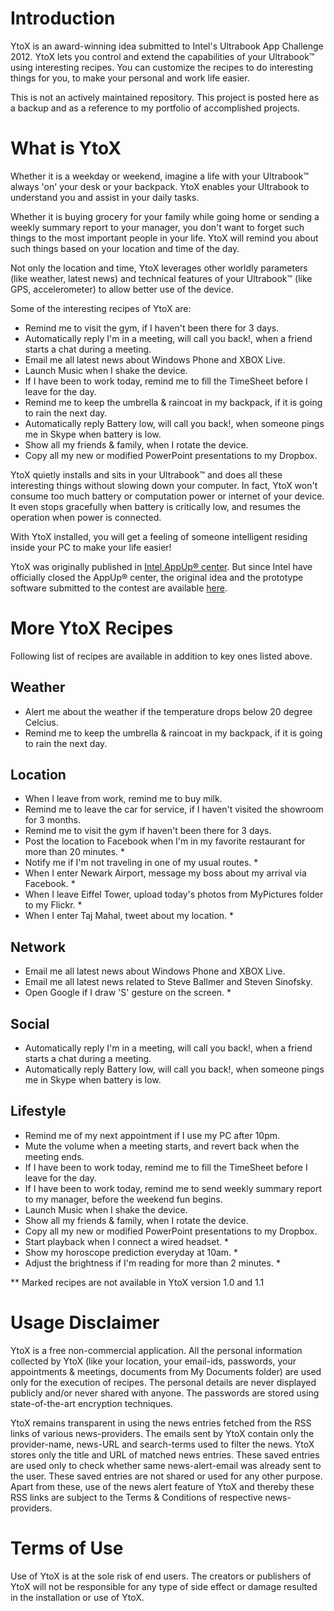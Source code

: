 # Introduction

YtoX is an award-winning idea submitted to Intel's Ultrabook App Challenge 2012. YtoX lets you control and extend the capabilities of your Ultrabook™ using interesting recipes. You can customize the recipes to do interesting things for you, to make your personal and work life easier.

This is not an actively maintained repository. This project is posted here as a backup and as a reference to my portfolio of accomplished projects.

# What is YtoX

Whether it is a weekday or weekend, imagine a life with your Ultrabook™ always 'on' your desk or your backpack. YtoX enables your Ultrabook to understand you and assist in your daily tasks.

Whether it is buying grocery for your family while going home or sending a weekly summary report to your manager, you don't want to forget such things to the most important people in your life. YtoX will remind you about such things based on your location and time of the day.

Not only the location and time, YtoX leverages other worldly parameters (like weather, latest news) and technical features of your Ultrabook™ (like GPS, accelerometer) to allow better use of the device.

Some of the interesting recipes of YtoX are:

* Remind me to visit the gym, if I haven't been there for 3 days.
* Automatically reply I'm in a meeting, will call you back!, when a friend starts a chat during a meeting.
* Email me all latest news about Windows Phone and XBOX Live.
* Launch Music when I shake the device.
* If I have been to work today, remind me to fill the TimeSheet before I leave for the day.
* Remind me to keep the umbrella & raincoat in my backpack, if it is going to rain the next day.
* Automatically reply Battery low, will call you back!, when someone pings me in Skype when battery is low.
* Show all my friends & family, when I rotate the device.
* Copy all my new or modified PowerPoint presentations to my Dropbox.

YtoX quietly installs and sits in your Ultrabook™ and does all these interesting things without slowing down your computer. In fact, YtoX won't consume too much battery or computation power or internet of your device. It even stops gracefully when battery is critically low, and resumes the operation when power is connected.

With YtoX installed, you will get a feeling of someone intelligent residing inside your PC to make your life easier!

YtoX was originally published in [Intel AppUp® center](http://www.appup.com/app-details/ytox). But since Intel have officially closed the AppUp® center, the original idea and the prototype software submitted to the contest are available [here](https://github.com/cincoutprabu/YtoX/YtoX-CodeProject.pdf).

# More YtoX Recipes

Following list of recipes are available in addition to key ones listed above.

## Weather

* Alert me about the weather if the temperature drops below 20 degree Celcius.
* Remind me to keep the umbrella & raincoat in my backpack, if it is going to rain the next day.

## Location

* When I leave from work, remind me to buy milk.
* Remind me to leave the car for service, if I haven't visited the showroom for 3 months.
* Remind me to visit the gym if haven't been there for 3 days.
* Post the location to Facebook when I'm in my favorite restaurant for more than 20 minutes. *
* Notify me if I'm not traveling in one of my usual routes. *
* When I enter Newark Airport, message my boss about my arrival via Facebook. *
* When I leave Eiffel Tower, upload today's photos from MyPictures folder to my Flickr. *
* When I enter Taj Mahal, tweet about my location. *

## Network

* Email me all latest news about Windows Phone and XBOX Live.
* Email me all latest news related to Steve Ballmer and Steven Sinofsky.
* Open Google if I draw 'S' gesture on the screen. *

## Social

* Automatically reply I'm in a meeting, will call you back!, when a friend starts a chat during a meeting.
* Automatically reply Battery low, will call you back!, when someone pings me in Skype when battery is low.

## Lifestyle

* Remind me of my next appointment if I use my PC after 10pm.
* Mute the volume when a meeting starts, and revert back when the meeting ends.
* If I have been to work today, remind me to fill the TimeSheet before I leave for the day.
* If I have been to work today, remind me to send weekly summary report to my manager, before the weekend fun begins.
* Launch Music when I shake the device.
* Show all my friends & family, when I rotate the device.
* Copy all my new or modified PowerPoint presentations to my Dropbox.
* Start playback when I connect a wired headset. *
* Show my horoscope prediction everyday at 10am. *
* Adjust the brightness if I'm reading for more than 2 minutes. *

** Marked recipes are not available in YtoX version 1.0 and 1.1

# Usage Disclaimer

YtoX is a free non-commercial application. All the personal information collected by YtoX (like your location, your email-ids, passwords, your appointments & meetings, documents from My Documents folder) are used only for the execution of recipes. The personal details are never displayed publicly and/or never shared with anyone. The passwords are stored using state-of-the-art encryption techniques.

YtoX remains transparent in using the news entries fetched from the RSS links of various news-providers. The emails sent by YtoX contain only the provider-name, news-URL and search-terms used to filter the news. YtoX stores only the title and URL of matched news entries. These saved entries are used only to check whether same news-alert-email was already sent to the user. These saved entries are not shared or used for any other purpose. Apart from these, use of the news alert feature of YtoX and thereby these RSS links are subject to the Terms & Conditions of respective news-providers.

# Terms of Use

Use of YtoX is at the sole risk of end users. The creators or publishers of YtoX will not be responsible for any type of side effect or damage resulted in the installation or use of YtoX.
